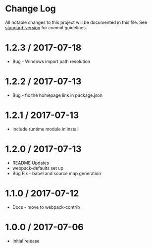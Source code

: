 # Change Log

All notable changes to this project will be documented in this file. See [standard-version](https://github.com/conventional-changelog/standard-version) for commit guidelines.

1.2.3 / 2017-07-18
==================

  * Bug - Windows import path resolution

1.2.2 / 2017-07-13
==================

  * Bug - fix the homepage link in package.json

1.2.1 / 2017-07-13
==================

  * Include runtime module in install

1.2.0 / 2017-07-13
==================

  * README Updates
  * webpack-defaults set up
  * Bug Fix - babel and source map generation
  
1.1.0 / 2017-07-12
==================

  * Docs - move to webpack-contrib

1.0.0 / 2017-07-06
==================

  * Initial release
